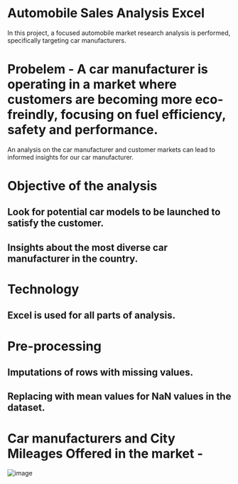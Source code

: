 # Automobile Sales Analysis Excel

In this project, a focused automobile market research analysis is performed, specifically targeting car manufacturers.
# Probelem - A car manufacturer is operating in a market where customers are becoming more eco-freindly, focusing on fuel efficiency, safety and performance.
An analysis on the car manufacturer and customer markets can lead to informed insights for our car manufacturer.
# Objective of the analysis 
## Look for potential car models to be launched to satisfy the customer.
## Insights about the most diverse car manufacturer in the country.

# Technology
## Excel is used for all parts of analysis.

# Pre-processing
## Imputations of rows with missing values.
## Replacing with mean values for NaN values in the dataset.

# Car manufacturers and City Mileages Offered in the market - 
![image](https://github.com/user-attachments/assets/bbac0309-05e1-4b20-b531-7a7f655f2e31)



                            
